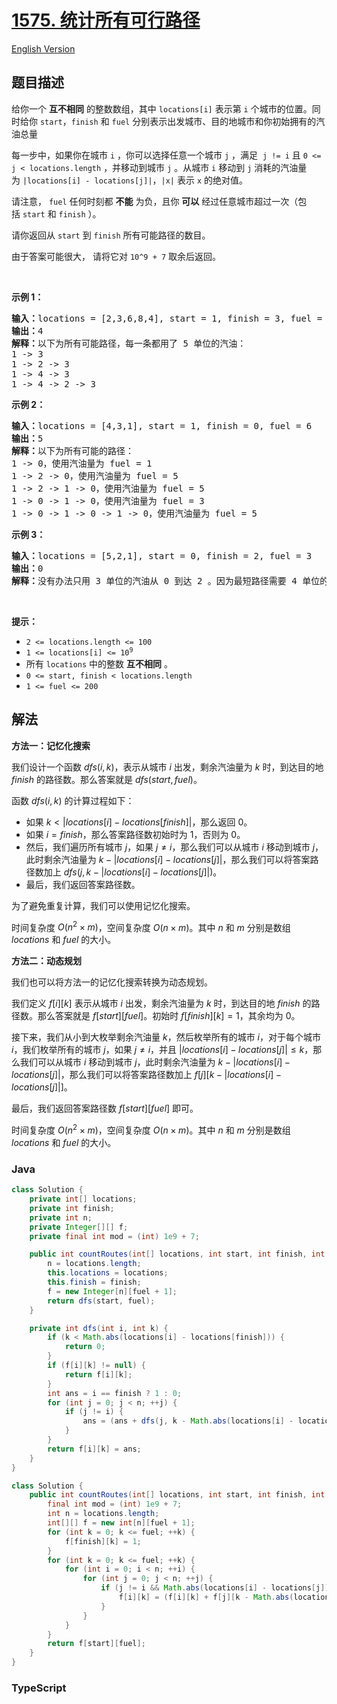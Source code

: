 # [1575. 统计所有可行路径](https://leetcode.cn/problems/count-all-possible-routes)

[English Version](/solution/1500-1599/1575.Count%20All%20Possible%20Routes/README_EN.md)

## 题目描述

<!-- 这里写题目描述 -->

<p>给你一个 <strong>互不相同</strong>&nbsp;的整数数组，其中&nbsp;<code>locations[i]</code>&nbsp;表示第&nbsp;<code>i</code>&nbsp;个城市的位置。同时给你&nbsp;<code>start</code>，<code>finish</code>&nbsp;和&nbsp;<code>fuel</code>&nbsp;分别表示出发城市、目的地城市和你初始拥有的汽油总量</p>

<p>每一步中，如果你在城市 <code>i</code>&nbsp;，你可以选择任意一个城市 <code>j</code>&nbsp;，满足 &nbsp;<code>j != i</code>&nbsp;且&nbsp;<code>0 &lt;= j &lt; locations.length</code>&nbsp;，并移动到城市&nbsp;<code>j</code>&nbsp;。从城市&nbsp;<code>i</code>&nbsp;移动到&nbsp;<code>j</code>&nbsp;消耗的汽油量为&nbsp;<code>|locations[i] - locations[j]|</code>，<code>|x|</code>&nbsp;表示&nbsp;<code>x</code>&nbsp;的绝对值。</p>

<p>请注意，&nbsp;<code>fuel</code>&nbsp;任何时刻都&nbsp;<strong>不能</strong>&nbsp;为负，且你&nbsp;<strong>可以</strong>&nbsp;经过任意城市超过一次（包括&nbsp;<code>start</code>&nbsp;和&nbsp;<code>finish</code>&nbsp;）。</p>

<p>请你返回从<em>&nbsp;</em><code>start</code>&nbsp;到&nbsp;<code>finish</code>&nbsp;所有可能路径的数目。</p>

<p>由于答案可能很大， 请将它对&nbsp;<code>10^9 + 7</code>&nbsp;取余后返回。</p>

<p>&nbsp;</p>

<p><strong>示例 1：</strong></p>

<pre>
<strong>输入：</strong>locations = [2,3,6,8,4], start = 1, finish = 3, fuel = 5
<strong>输出：</strong>4
<strong>解释：</strong>以下为所有可能路径，每一条都用了 5 单位的汽油：
1 -&gt; 3
1 -&gt; 2 -&gt; 3
1 -&gt; 4 -&gt; 3
1 -&gt; 4 -&gt; 2 -&gt; 3
</pre>

<p><strong>示例 2：</strong></p>

<pre>
<strong>输入：</strong>locations = [4,3,1], start = 1, finish = 0, fuel = 6
<strong>输出：</strong>5
<strong>解释：</strong>以下为所有可能的路径：
1 -&gt; 0，使用汽油量为 fuel = 1
1 -&gt; 2 -&gt; 0，使用汽油量为 fuel = 5
1 -&gt; 2 -&gt; 1 -&gt; 0，使用汽油量为 fuel = 5
1 -&gt; 0 -&gt; 1 -&gt; 0，使用汽油量为 fuel = 3
1 -&gt; 0 -&gt; 1 -&gt; 0 -&gt; 1 -&gt; 0，使用汽油量为 fuel = 5
</pre>

<p><strong>示例 3：</strong></p>

<pre>
<strong>输入：</strong>locations = [5,2,1], start = 0, finish = 2, fuel = 3
<strong>输出：</strong>0
<strong>解释：</strong>没有办法只用 3 单位的汽油从 0 到达 2 。因为最短路径需要 4 单位的汽油。</pre>

<p>&nbsp;</p>

<p><strong>提示：</strong></p>

<ul>
	<li><code>2 &lt;= locations.length &lt;= 100</code></li>
	<li><code>1 &lt;= locations[i] &lt;= 10<sup>9</sup></code></li>
	<li>所有&nbsp;<code>locations</code>&nbsp;中的整数 <strong>互不相同</strong>&nbsp;。</li>
	<li><code>0 &lt;= start, finish &lt;&nbsp;locations.length</code></li>
	<li><code>1 &lt;= fuel &lt;= 200</code></li>
</ul>

## 解法

**方法一：记忆化搜索**

我们设计一个函数 $dfs(i, k)$，表示从城市 $i$ 出发，剩余汽油量为 $k$ 时，到达目的地 $finish$ 的路径数。那么答案就是 $dfs(start, fuel)$。

函数 $dfs(i, k)$ 的计算过程如下：

-   如果 $k \lt |locations[i] - locations[finish]|$，那么返回 $0$。
-   如果 $i = finish$，那么答案路径数初始时为 $1$，否则为 $0$。
-   然后，我们遍历所有城市 $j$，如果 $j \ne i$，那么我们可以从城市 $i$ 移动到城市 $j$，此时剩余汽油量为 $k - |locations[i] - locations[j]|$，那么我们可以将答案路径数加上 $dfs(j, k - |locations[i] - locations[j]|)$。
-   最后，我们返回答案路径数。

为了避免重复计算，我们可以使用记忆化搜索。

时间复杂度 $O(n^2 \times m)$，空间复杂度 $O(n \times m)$。其中 $n$ 和 $m$ 分别是数组 $locations$ 和 $fuel$ 的大小。

**方法二：动态规划**

我们也可以将方法一的记忆化搜索转换为动态规划。

我们定义 $f[i][k]$ 表示从城市 $i$ 出发，剩余汽油量为 $k$ 时，到达目的地 $finish$ 的路径数。那么答案就是 $f[start][fuel]$。初始时 $f[finish][k]=1$，其余均为 $0$。

接下来，我们从小到大枚举剩余汽油量 $k$，然后枚举所有的城市 $i$，对于每个城市 $i$，我们枚举所有的城市 $j$，如果 $j \ne i$，并且 $|locations[i] - locations[j]| \le k$，那么我们可以从城市 $i$ 移动到城市 $j$，此时剩余汽油量为 $k - |locations[i] - locations[j]|$，那么我们可以将答案路径数加上 $f[j][k - |locations[i] - locations[j]|]$。

最后，我们返回答案路径数 $f[start][fuel]$ 即可。

时间复杂度 $O(n^2 \times m)$，空间复杂度 $O(n \times m)$。其中 $n$ 和 $m$ 分别是数组 $locations$ 和 $fuel$ 的大小。

### **Java**

```java
class Solution {
    private int[] locations;
    private int finish;
    private int n;
    private Integer[][] f;
    private final int mod = (int) 1e9 + 7;

    public int countRoutes(int[] locations, int start, int finish, int fuel) {
        n = locations.length;
        this.locations = locations;
        this.finish = finish;
        f = new Integer[n][fuel + 1];
        return dfs(start, fuel);
    }

    private int dfs(int i, int k) {
        if (k < Math.abs(locations[i] - locations[finish])) {
            return 0;
        }
        if (f[i][k] != null) {
            return f[i][k];
        }
        int ans = i == finish ? 1 : 0;
        for (int j = 0; j < n; ++j) {
            if (j != i) {
                ans = (ans + dfs(j, k - Math.abs(locations[i] - locations[j]))) % mod;
            }
        }
        return f[i][k] = ans;
    }
}
```

```java
class Solution {
    public int countRoutes(int[] locations, int start, int finish, int fuel) {
        final int mod = (int) 1e9 + 7;
        int n = locations.length;
        int[][] f = new int[n][fuel + 1];
        for (int k = 0; k <= fuel; ++k) {
            f[finish][k] = 1;
        }
        for (int k = 0; k <= fuel; ++k) {
            for (int i = 0; i < n; ++i) {
                for (int j = 0; j < n; ++j) {
                    if (j != i && Math.abs(locations[i] - locations[j]) <= k) {
                        f[i][k] = (f[i][k] + f[j][k - Math.abs(locations[i] - locations[j])]) % mod;
                    }
                }
            }
        }
        return f[start][fuel];
    }
}
```

### **TypeScript**
